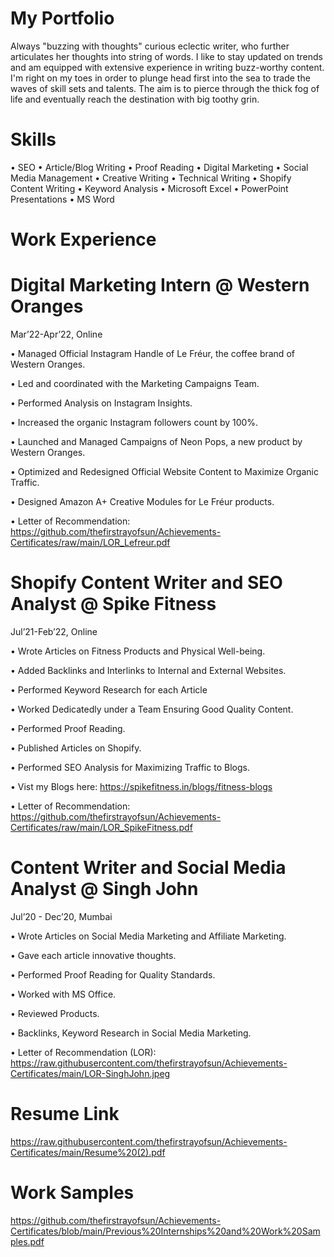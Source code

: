 # My Portfolio


Always "buzzing with thoughts" curious eclectic writer, who further articulates her thoughts into string of words. I like to stay updated on trends and am equipped with extensive experience in writing buzz-worthy content.
I'm right on my toes in order to plunge head first into the sea to trade the waves of skill sets and talents.
The aim is to pierce through the thick fog of life and eventually reach the destination with big toothy grin.

# Skills

•	SEO  • Article/Blog Writing  • Proof Reading  • Digital Marketing  • Social Media Management  •	Creative Writing  •	Technical Writing  •	Shopify Content Writing  •	Keyword Analysis  • Microsoft Excel  • PowerPoint Presentations  • MS Word
# 
# Work Experience

# Digital Marketing Intern @ Western Oranges
Mar’22-Apr’22, Online

•	Managed Official Instagram Handle of Le Fréur, the coffee brand of Western Oranges.

•	Led and coordinated with the Marketing Campaigns Team.

•	Performed Analysis on Instagram Insights.

•	Increased the organic Instagram followers count by 100%.

•	Launched and Managed Campaigns of Neon Pops, a new product by Western Oranges.

•	Optimized and Redesigned Official Website Content to Maximize Organic Traffic.

•	Designed Amazon A+ Creative Modules for Le Fréur products.

•	Letter of Recommendation: https://github.com/thefirstrayofsun/Achievements-Certificates/raw/main/LOR_Lefreur.pdf

# Shopify Content Writer and SEO Analyst @ Spike Fitness

Jul’21-Feb’22, Online

•	Wrote Articles on Fitness Products and Physical Well-being.

•	Added Backlinks and Interlinks to Internal and External Websites.

•	Performed Keyword Research for each Article

•	Worked Dedicatedly under a Team Ensuring Good Quality Content.

•	Performed Proof Reading.

•	Published Articles on Shopify.

•	Performed SEO Analysis for Maximizing Traffic to Blogs.

•	Vist my Blogs here: https://spikefitness.in/blogs/fitness-blogs

•	Letter of Recommendation: https://github.com/thefirstrayofsun/Achievements-Certificates/raw/main/LOR_SpikeFitness.pdf


# Content Writer and Social Media Analyst @ Singh John

Jul’20 - Dec’20, Mumbai

•	Wrote Articles on Social Media Marketing and Affiliate Marketing.

•	Gave each article innovative thoughts.

•	Performed Proof Reading for Quality Standards.

•	Worked with MS Office.

•	Reviewed Products.

•	Backlinks, Keyword Research in Social Media Marketing.

• Letter of Recommendation (LOR): https://raw.githubusercontent.com/thefirstrayofsun/Achievements-Certificates/main/LOR-SinghJohn.jpeg

# Resume Link
https://raw.githubusercontent.com/thefirstrayofsun/Achievements-Certificates/main/Resume%20(2).pdf


# Work Samples
https://github.com/thefirstrayofsun/Achievements-Certificates/blob/main/Previous%20Internships%20and%20Work%20Samples.pdf


